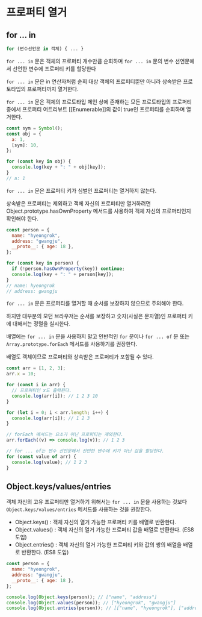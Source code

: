 # 프로퍼티 열거

## for ... in

```js
for (변수선언문 in 객체) { ... }
```

`for ... in` 문은 객체의 프로퍼티 개수만큼 순회하며 `for ... in` 문의 변수 선언문에서 선언한 변수에 프로퍼티 키를 할당한다

`for ... in` 문은 in 연산자처럼 순회 대상 객체의 프로퍼티뿐만 아니라 상속받은 프로토타입의 프로퍼티까지 열거한다.

`for ... in` 문은 객체의 프로토타입 체인 상에 존재하는 모든 프로토타입의 프로퍼티 중에서 프로퍼티 어트리뷰트 [[Enumerable]]의 값이 true인 프로퍼티를 순회하며 열거한다.

```js
const sym = Symbol();
const obj = {
  a: 1,
  [sym]: 10,
};

for (const key in obj) {
  console.log(key + ": " + obj[key]);
}
// a: 1
```

`for ... in` 문은 프로퍼티 키가 심벌인 프로퍼티는 열거하지 않는다.

상속받은 프로퍼티는 제외하고 객체 자신의 프로퍼티만 열거하려면 Object.prototype.hasOwnProperty 메서드를 사용하여 객체 자신의 프로퍼티인지 확인해야 한다.

```js
const person = {
  name: "hyeongrok",
  address: "gwangju",
  __proto__: { age: 18 },
};

for (const key in person) {
  if (!person.hasOwnProperty(key)) continue;
  console.log(key + ": " + person[key]);
}
// name: hyeongrok
// address: gwangju
```

`for ... in` 문은 프로퍼티를 열거할 때 순서를 보장하지 않으므로 주의해야 한다.

하지만 대부분의 모던 브라우저는 순서를 보장하고 숫자(사실은 문자열)인 프로퍼티 키에 대해서는 정렬을 실시한다.

배열에는 `for ... in` 문을 사용하지 말고 인반적인 `for` 문이나 `for ... of` 문 또는 `Array.prototype.forEach` 메서드를 사용하기를 권장한다.

배열도 객체이므로 프로퍼티와 상속받은 프로퍼티가 포함될 수 있다.

```js
const arr = [1, 2, 3];
arr.x = 10;

for (const i in arr) {
  // 프로퍼티인 x도 출력된다.
  console.log(arr[i]); // 1 2 3 10
}

for (let i = 0; i < arr.length; i++) {
  console.log(arr[i]); // 1 2 3
}

// forEach 메서드는 요소가 아닌 프로퍼티는 제외한다.
arr.forEach((v) => console.log(v)); // 1 2 3

// for ... of는 변수 선언문에서 선언한 변수에 키가 아닌 값을 할당한다.
for (const value of arr) {
  console.log(value); // 1 2 3
}
```

## Object.keys/values/entries

객체 자신의 고유 프로퍼티만 열거하기 위해서는 `for ... in` 문을 사용하는 것보다 `Object.keys/values/entries` 메서드를 사용하는 것을 권장한다.

- Object.keys() : 객체 자신의 열거 가능한 프로퍼티 키를 배열로 반환한다.
- Object.values() : 객체 자신의 열거 가능한 프로퍼티 값을 배열로 반환한다. (ES8 도입)
- Object.entries() : 객체 자신의 열거 가능한 프로퍼티 키와 값의 쌍의 배열을 배열로 반환한다. (ES8 도입)

```js
const person = {
  name: "hyeongrok",
  address: "gwangju",
  __proto__: { age: 18 },
};

console.log(Object.keys(person)); // ["name", "address"]
console.log(Object.values(person)); // ["hyeongrok", "gwangju"]
console.log(Object.entries(person)); // [["name", "hyeongrok"], ["address", "gwangju"]]
```
